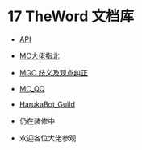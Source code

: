 # 17 TheWord 文档库

- [API](https://doc.scareye.com/api/)

- [MC大佬指北](https://doc.scareye.com/mchelp/)

- [MGC 歧义及观点纠正](https://doc.scareye.com/mgc/)

- [MC_QQ](https://doc.scareye.com/mc_qq/)

- [HarukaBot_Guild](https://doc.scareye.com/haruka_guild/)

- 仍在装修中

- 欢迎各位大佬参观
